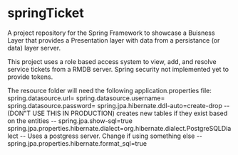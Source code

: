 # springTicket

A project repository for the Spring Framework to showcase a Buisness Layer that provides a Presentation layer with data from a persistance (or data) layer server.

This project uses a role based access system to view, add, and resolve service tickets from a RMDB server. Spring security not implemented yet to provide tokens.

The resource folder will need the following application.properties file:
spring.datasource.url=
spring.datasource.username=
spring.datasource.password=
spring.jpa.hibernate.ddl-auto=create-drop -- (DON"T USE THIS IN PRODUCTION) creates new tables if they exist based on the entities --
spring.jpa.show-sql=true
spring.jpa.properties.hibernate.dialect=org.hibernate.dialect.PostgreSQLDialect  -- Uses a postgress server. Change if using something else --
spring.jpa.properties.hibernate.format_sql=true
